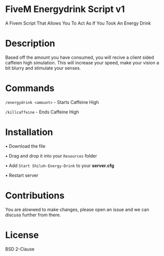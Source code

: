 # FiveM Energydrink Script v1
A Fivem Script That Allows You To Act As If You Took An Energy Drink
# Description
Based off the amount you have consumed, you will recive a client sided caffeien high simulation. This will increase your speed, make your vision a bit blurry and stimulate your senses.
# Commands
``/energydrink <amount>`` - Starts Caffeine High

``/killcaffeine`` - Ends Caffeine High


# Installation 
 • Download the file
 
 • Drag and drop it into your ``Resources`` folder
 
 • Add ``Start Shiloh-Energy-Drink`` to your **server.cfg**
 
 • Restart server
 
 # Contributions
 You are alowwed to make changes, please open an issue and we can discuss further from there. 

# License
BSD 2-Clause
